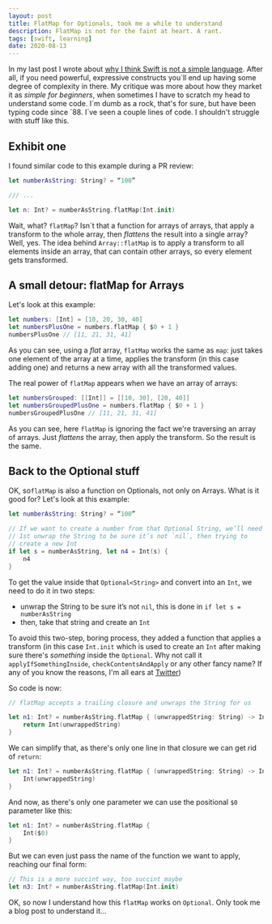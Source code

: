 ```yaml
---
layout: post
title: FlatMap for Optionals, took me a while to understand
description: FlatMap is not for the faint at heart. A rant.
tags: [swift, learning]
date: 2020-08-13
---
```


In my last post I wrote about [why I think Swift is not a simple language](https://dfreniche.github.io/posts/2020-07-27-swift-the-not-that-easy-to-learn-language/). After all, if you need powerful, expressive constructs you´ll end up having some degree of complexity in there. My critique was more about how they market it as _simple for beginners_, when sometimes I have to scratch my head to understand some code. I´m dumb as a rock, that's for sure, but have been typing code since ´88. I´ve seen a couple lines of code. I shouldn't struggle with stuff like this.

## Exhibit one

I found similar code to this example during a PR review:

```swift
let numberAsString: String? = “100”

/// ...

let n: Int? = numberAsString.flatMap(Int.init)
```

Wait, what? `flatMap`? Isn´t that a function for arrays of arrays, that apply a transform to the whole array, then _flattens_ the result into a single array? Well, yes. The idea behind `Array::flatMap` is to apply a transform to all elements inside an array, that can contain other arrays, so every element gets transformed. 

## A small detour: flatMap for Arrays

Let's look at this example:

```swift
let numbers: [Int] = [10, 20, 30, 40]
let numbersPlusOne = numbers.flatMap { $0 + 1 }
numbersPlusOne // [11, 21, 31, 41]
```

As you can see, using a _flat_ array, `flatMap` works the same as `map`: just takes one element of the array at a time, applies the transform (in this case adding one) and returns a new array with all the transformed values.

The real power of `flatMap` appears when we have an array of arrays:
```swift
let numbersGrouped: [[Int]] = [[10, 30], [20, 40]]
let numbersGroupedPlusOne = numbers.flatMap { $0 + 1 }
numbersGroupedPlusOne // [11, 21, 31, 41]
```

As you can see, here `flatMap` is ignoring the fact we're traversing an array of arrays. Just _flattens_ the array, then apply the transform. So the result is the same.

## Back to the Optional stuff

OK, so`flatMap` is also a function on Optionals, not only on Arrays. What is it good for? Let's look at this example:


```swift
let numberAsString: String? = “100”

// If we want to create a number from that Optional String, we’ll need to
// 1st unwrap the String to be sure it’s not `nil`, then trying to
// create a new Int
if let s = numberAsString, let n4 = Int(s) {
    n4
}
```

To get the value inside that `Optional<String>` and convert into an `Int`, we need to do it in two steps:
- unwrap the String to be sure it’s not `nil`, this is done in `if let s = numberAsString`
- then, take that string and create an `Int` 

To avoid this two-step, boring process, they added a function that applies a transform (in this case `Int.init` which is used to create an `Int` after making sure there's _something_ inside the `Optional`. Why not call it `applyIfSomethingInside`, `checkContentsAndApply` or any other fancy name? If any of you know the reasons, I'm all ears at [Twitter](https://twitter.com/dfreniche))

So code is now:

```swift
// flatMap accepts a trailing closure and unwraps the String for us

let n1: Int? = numberAsString.flatMap { (unwrappedString: String) -> Int? in
    return Int(unwrappedString)
}
```

We can simplify that, as there's only one line in that closure we can get rid of `return`:

```swift
let n1: Int? = numberAsString.flatMap { (unwrappedString: String) -> Int? in
    Int(unwrappedString)
}
```

And now, as there's only one parameter we can use the positional `$0` parameter like this:

```swift
let n1: Int? = numberAsString.flatMap {
    Int($0)
}
```

But we can even just pass the name of the function we want to apply, reaching our final form: 

```swift
// This is a more succint way, too succint maybe
let n3: Int? = numberAsString.flatMap(Int.init)
```

OK, so now I understand how this `flatMap` works on `Optional`. Only took me a blog post to understand it...
